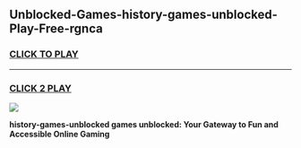 
## Unblocked-Games-history-games-unblocked-Play-Free-rgnca
<h3>
<a href="https://premium76.site?title=history-games-unblocked&ref=12A">CLICK TO PLAY</a></h3>
<hr>

<h3>
<a href="https://premium76.site?title=history-games-unblocked&ref=12A">CLICK 2 PLAY</a>
  
</h3>

<a href="https://premium76.site?title=history-games-unblocked&ref=12A"><img src="https://clearcache.store/games.png"></a>


**history-games-unblocked games unblocked: Your Gateway to Fun and Accessible Online Gaming**
